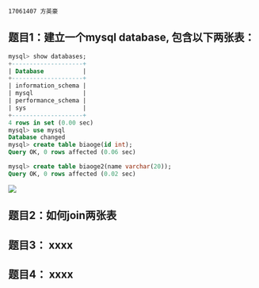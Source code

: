 ```17061407 方英豪```
## 题目1：建立一个mysql database, 包含以下两张表：


```sql
mysql> show databases;
+--------------------+
| Database           |
+--------------------+
| information_schema |
| mysql              |
| performance_schema |
| sys                |
+--------------------+
4 rows in set (0.00 sec)
mysql> use mysql
Database changed
mysql> create table biaoge(id int);
Query OK, 0 rows affected (0.06 sec)

mysql> create table biaoge2(name varchar(20));
Query OK, 0 rows affected (0.02 sec)
```
![](https://github.com/fyh1234/mysql-test-1/blob/master/WYE6U%5DJNL_Z%40PQLV7LN~%24UP.png)

## 题目2：如何join两张表

## 题目3： xxxx

## 题目4： xxxx

